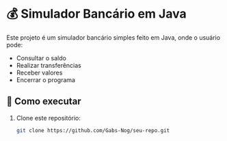 # 💰 Simulador Bancário em Java

Este projeto é um simulador bancário simples feito em Java, onde o usuário pode:

- Consultar o saldo
- Realizar transferências
- Receber valores
- Encerrar o programa

## 🔧 Como executar

1. Clone este repositório:
   ```bash
   git clone https://github.com/Gabs-Nog/seu-repo.git
